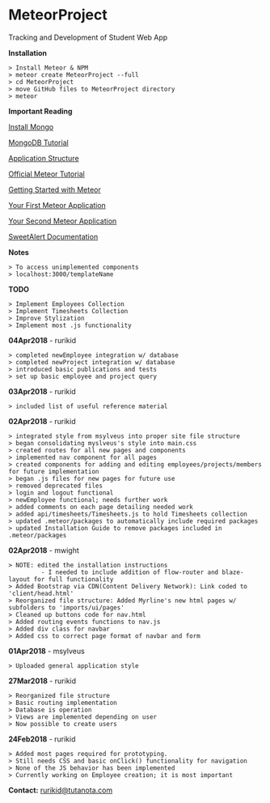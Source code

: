 # MeteorProject
Tracking and Development of Student Web App

**Installation**
```
> Install Meteor & NPM
> meteor create MeteorProject --full
> cd MeteorProject
> move GitHub files to MeteorProject directory
> meteor
```

**Important Reading**

[Install Mongo](https://docs.mongodb.com/manual/administration/install-community/)

[MongoDB Tutorial](https://www.tutorialspoint.com/mongodb/index.htm)

[Application Structure](https://guide.meteor.com/structure.html)

[Official Meteor Tutorial](https://www.meteor.com/tutorials/blaze/creating-an-app)

[Getting Started with Meteor](https://themeteorchef.com/tutorials/getting-started-with-meteor)

[Your First Meteor Application](http://meteortips.com/first-meteor-tutorial/)

[Your Second Meteor Application](http://meteortips.com/second-meteor-tutorial/)

[SweetAlert Documentation](https://sweetalert.js.org/docs/)

**Notes**
```
> To access unimplemented components
> localhost:3000/templateName
```

**TODO**
```
> Implement Employees Collection
> Implement Timesheets Collection
> Improve Stylization
> Implement most .js functionality
```

**04Apr2018** - rurikid
```
> completed newEmployee integration w/ database 
> completed newProject integration w/ database
> introduced basic publications and tests
> set up basic employee and project query
```

**03Apr2018** - rurikid
```
> included list of useful reference material
```

**02Apr2018** - rurikid
```
> integrated style from msylveus into proper site file structure
> began consolidating myslveus's style into main.css
> created routes for all new pages and components
> implemented nav component for all pages
> created components for adding and editing employees/projects/members for future implementation
> began .js files for new pages for future use
> removed deprecated files
> login and logout functional
> newEmployee functional; needs further work
> added comments on each page detailing needed work
> added api/timesheets/Timesheets.js to hold Timesheets collection
> updated .meteor/packages to automatically include required packages
> updated Installation Guide to remove packages included in .meteor/packages
```

**02Apr2018** - mwight
```
> NOTE: edited the installation instructions 
         - I needed to include addition of flow-router and blaze-layout for full functionality
> Added Bootstrap via CDN(Content Delivery Network): Link coded to 'client/head.html'
> Reorganized file structure: Added Myrline's new html pages w/ subfolders to 'imports/ui/pages' 
> Cleaned up buttons code for nav.html
> Added routing events functions to nav.js 
> Added div class for navbar
> Added css to correct page format of navbar and form
```

**01Apr2018** - msylveus
```
> Uploaded general application style
```

**27Mar2018** - rurikid
```
> Reorganized file structure
> Basic routing implementation
> Database is operation
> Views are implemented depending on user
> Now possible to create users
```

**24Feb2018** - rurikid
```
> Added most pages required for prototyping.
> Still needs CSS and basic onClick() functionality for navigation
> None of the JS behavior has been implemented
> Currently working on Employee creation; it is most important
```

**Contact:**
rurikid@tutanota.com
